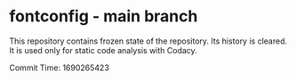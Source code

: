 # fontconfig - main branch

This repository contains frozen state of the repository.
Its history is cleared. It is used only for static code
analysis with Codacy.

Commit Time: 1690265423